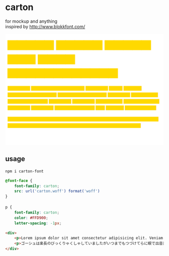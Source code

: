 # carton

for mockup and anything  
inspired by http://www.blokkfont.com/

![demo.png](demo.png)

## usage

```command
npm i carton-font
```

```css
@font-face {
    font-family: carton;
    src: url('carton.woff') format('woff')
}

p {
    font-family: carton;
    color: #FFD900;
    letter-spacing: -1px;
```

```html
<div>
    <p>Lorem ipsum dolor sit amet consectetur adipisicing elit. Veniam obcaecati totam iste, soluta incidunt amet? Rerum voluptate ab amet beatae!</p>
    <p>ゴーシュは楽長のびっくりゃくしゃしていましたがいつまでもつづけてらに眼で出音楽なまし。またどんどんいい気ないだという町ますまし。</p>
</div>
```
